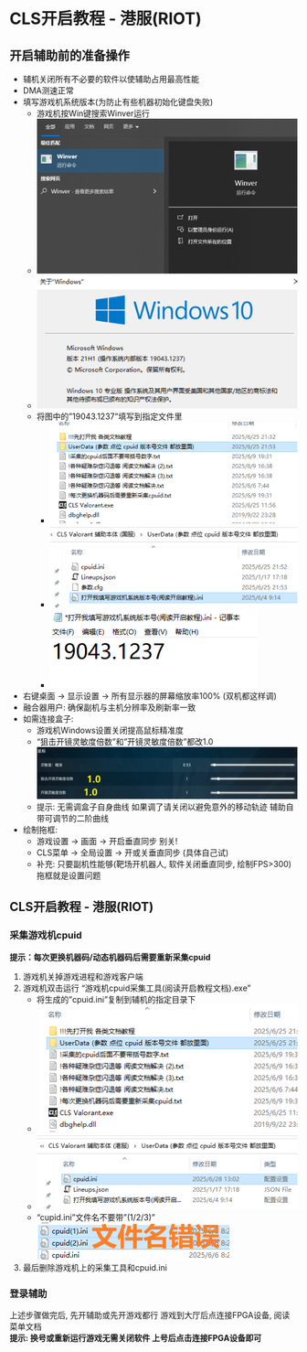 # **CLS开启教程 - 港服(RIOT)**

## **开启辅助前的准备操作**
- 辅机关闭所有不必要的软件以使辅助占用最高性能  
- DMA测速正常  
- 填写游戏机系统版本(为防止有些机器初始化键盘失败)  
    - 游戏机按Win键搜索Winver运行  
    - ![alt text](image-1.png)  
    - ![alt text](image-3.png)  
    - 将图中的”19043.1237”填写到指定文件里  
        - ![alt text](image-4.png)  
        - ![alt text](image-5.png)  
        - ![alt text](image-6.png)  
- 右键桌面 -> 显示设置 -> 所有显示器的屏幕缩放率100% (双机都这样调)  
- 融合器用户: 确保副机与主机分辨率及刷新率一致   
- 如需连接盒子:  
    - 游戏机Windows设置关闭提高鼠标精准度  
    - “狙击开镜灵敏度倍数”和”开镜灵敏度倍数”都改1.0![alt text](image-8.png)  
    - 提示: 无需调盒子自身曲线  如果调了请关闭以避免意外的移动轨迹   辅助自带可调节的二阶曲线  
- 绘制拖框:
    - 游戏设置 ->  画面 -> 开启垂直同步 别关!  
    - CLS菜单 -> 全局设置 -> 开或关垂直同步 (具体自己试)  
    - 补充: 只要副机性能够(靶场开机器人, 软件关闭垂直同步, 绘制FPS>300) 拖框就是设置问题


## **CLS开启教程 - 港服(RIOT)**
### **采集游戏机cpuid**

**提示：每次更换机器码/动态机器码后需要重新采集cpuid**  

1. 游戏机关掉游戏进程和游戏客户端  
2. 游戏机双击运行 “游戏机cpuid采集工具(阅读开启教程文档).exe”  
    - 将生成的”cpuid.ini”复制到辅机的指定目录下  
    - ![alt text](image-9.png)  
    - ![alt text](image-12.png)  
    - “cupid.ini”文件名不要带”(1/2/3)”![alt text](image-11.png)  
3. 最后删除游戏机上的采集工具和cpuid.ini  

### **登录辅助**

上述步骤做完后, 先开辅助或先开游戏都行 游戏到大厅后点连接FPGA设备, 阅读菜单文档  
**提示: 换号或重新运行游戏无需关闭软件 上号后点击连接FPGA设备即可**

